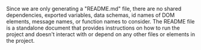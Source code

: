 Since we are only generating a "README.md" file, there are no shared dependencies, exported variables, data schemas, id names of DOM elements, message names, or function names to consider. The README file is a standalone document that provides instructions on how to run the project and doesn't interact with or depend on any other files or elements in the project.